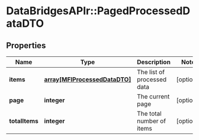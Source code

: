 # DataBridgesAPIr::PagedProcessedDataDTO


## Properties
Name | Type | Description | Notes
------------ | ------------- | ------------- | -------------
**items** | [**array[MFIProcessedDataDTO]**](MFIProcessedDataDTO.md) | The list of processed data | [optional] 
**page** | **integer** | The current page | [optional] 
**totalItems** | **integer** | The total number of items | [optional] 


